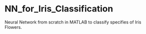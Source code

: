 # NN_for_Iris_Classification
Neural Network from scratch in MATLAB to classify specifies of Iris Flowers.

